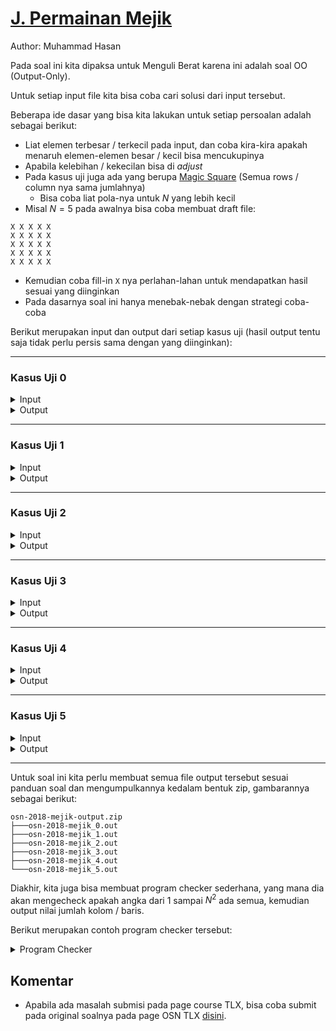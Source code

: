 # [J. Permainan Mejik](https://tlx.toki.id/courses/competitive/chapters/13/problems/JB)

Author: Muhammad Hasan

Pada soal ini kita dipaksa untuk $\text{Menguli Berat}$ karena ini adalah soal OO (Output-Only).

Untuk setiap input file kita bisa coba cari solusi dari input tersebut.

Beberapa ide dasar yang bisa kita lakukan untuk setiap persoalan adalah sebagai berikut:

- Liat elemen terbesar / terkecil pada input, dan coba kira-kira apakah menaruh elemen-elemen besar / kecil bisa mencukupinya
- Apabila kelebihan / kekecilan bisa di *adjust*
- Pada kasus uji juga ada yang berupa [Magic Square](https://en.wikipedia.org/wiki/Magic_square) (Semua rows / column nya sama jumlahnya)
  - Bisa coba liat pola-nya untuk $N$ yang lebih kecil
- Misal $N=5$ pada awalnya bisa coba membuat draft file:
```
X X X X X
X X X X X
X X X X X
X X X X X
X X X X X
```
- Kemudian coba fill-in `X` nya perlahan-lahan untuk mendapatkan hasil sesuai yang diinginkan
- Pada dasarnya soal ini hanya menebak-nebak dengan strategi coba-coba

Berikut merupakan input dan output dari setiap kasus uji (hasil output tentu saja tidak perlu persis sama dengan yang diinginkan):

---

### Kasus Uji $0$

<details>
<summary>Input</summary>

```
5
- 38 64 - 92
15 - 67 - -
```

</details>

<details>
<summary>Output</summary>

```
1 20 8 9 14
2 6 7 10 13
3 22 16 11 12
4 17 21 19 18
5 25 15 23 24
```

</details>

---

### Kasus Uji $1$

<details>
<summary>Input</summary>

```
4
19 29 39 49
10 38 46 42
```

</details>

<details>
<summary>Output</summary>

```
1 5 7 6
2 8 10 9
3 11 13 12
4 14 16 15
```

</details>

---

### Kasus Uji $2$

<details>
<summary>Input</summary>

```
5
26 - - - 115
32 - - - 56
```

</details>

<details>
<summary>Output</summary>

```
1 8 6 7 4
2 12 13 14 9
3 15 16 17 10
5 18 19 20 11
21 25 24 23 22
```

</details>

---

### Kasus Uji $3$

<details>
<summary>Input</summary>

```
6
111 111 111 111 111 111
111 111 111 111 111 111
```

</details>

<details>
<summary>Output</summary>

```
1 35 4 33 32 6
25 11 9 28 8 30
24 14 18 16 17 22
13 23 19 21 20 15
12 26 27 10 29 7
36 2 34 3 5 31
```

</details>

---


### Kasus Uji $4$

<details>
<summary>Input</summary>

```
7
143 135 140 170 211 259 167
- - - - - - -
```

</details>

<details>
<summary>Output</summary>

```
30 29 28 26 11 10 9
14 15 16 18 19 20 33
27 25 24 22 17 13 12
40 39 38 37 7 5 4
44 43 42 41 36 3 2
49 48 47 46 45 23 1
35 34 32 31 21 8 6
```

</details>

---

### Kasus Uji $5$

<details>
<summary>Input</summary>

```
8
- - 219 281 275 223 201 311
- 280 335 209 - - 257 209
```

</details>

<details>
<summary>Output</summary>

```
27 57 62 16 33 35 53 48
31 56 2 15 34 36 54 11
42 3 63 14 41 40 6 10
32 4 60 45 39 37 52 12
25 58 61 43 24 20 21 23
26 38 1 46 28 30 7 47
51 5 22 13 49 44 9 8
18 59 64 17 29 19 55 50
```

</details>

---

Untuk soal ini kita perlu membuat semua file output tersebut sesuai panduan soal dan mengumpulkannya kedalam bentuk zip, gambarannya sebagai berikut:

```
osn-2018-mejik-output.zip
├───osn-2018-mejik_0.out
├───osn-2018-mejik_1.out
├───osn-2018-mejik_2.out
├───osn-2018-mejik_3.out
├───osn-2018-mejik_4.out
└───osn-2018-mejik_5.out
```

Diakhir, kita juga bisa membuat program checker sederhana, yang mana dia akan mengecheck apakah angka dari $1$ sampai $N^2$ ada semua, kemudian output nilai jumlah kolom / baris.

Berikut merupakan contoh program checker tersebut:

<details>
  <summary>Program Checker</summary>

```c++
#include <bits/stdc++.h>

using namespace std;

int main() {
  ios_base::sync_with_stdio(0);
  cin.tie(0);

  int n;
  cin >> n;
  vector<vector<int>> a(n, vector<int>(n));
  vector<bool> vis(n * n + 1);
  for (int i = 0; i < n; i++) {
    for (int j = 0; j < n; j++) {
      cin >> a[i][j];
      vis[a[i][j]] = 1;
    }
  }
  for (int x = 1; x <= n * n; x++) {
    assert(vis[x]);
  }
  for (int i = 0; i < n; i++) {
    int res = 0;
    for (int j = 0; j < n; j++) {
      res += a[i][j];
    }
    cout << res << " \n"[i == n - 1];
  }
  for (int i = 0; i < n; i++) {
    int res = 0;
    for (int j = 0; j < n; j++) {
      res += a[j][i];
    }
    cout << res << " \n"[i == n - 1];
  }

  return 0;
}
```
</details>

## Komentar

- Apabila ada masalah submisi pada page course TLX, bisa coba submit pada original soalnya pada page OSN TLX [disini](https://tlx.toki.id/problems/osn-2018/0C).